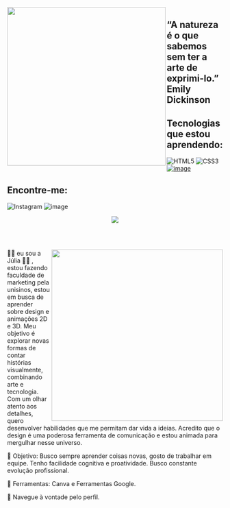 <img align="left" width="370px" heidth="420px" src="https://github.com/JuuhSouza/JuuhSouza/assets/146949046/5f9f17f3-11e6-4321-89bc-f303f8a0f171">

## “A natureza é o que sabemos sem ter a arte de exprimi-lo.”  Emily Dickinson


## Tecnologias que estou aprendendo:

![HTML5](https://img.shields.io/badge/html5-%23E34F26.svg?style=for-the-badge&logo=html5&logoColor=white) 
![CSS3](https://img.shields.io/badge/css3-%231572B6.svg?style=for-the-badge&logo=css3&logoColor=white)
[![image](https://github.com/user-attachments/assets/08287dd5-3464-4381-98db-6e38ac245600)](https://img.shields.io/badge/with%20a%20logo-grey?style=for-the-badge&logo=javascript)


## Encontre-me:
![Instagram](https://img.shields.io/badge/Instagram-%23E4405F.svg?style=for-the-badge&logo=Instagram&logoColor=white)
![image](https://github.com/JuuhSouza/JuuhSouza/assets/146949046/295058c7-d817-4404-af1c-1f2a22b87e82)

</img>

<div align="center">

<a href="https://github.com/MarquinCss/github-readme-stats"><img align="center" src="https://github-readme-stats.vercel.app/api/top-langs/?username=JuuhSouza&layout=compact&theme=dark&hide_border=true" /></a> 





</img>

</div>

<br> <br>

<img src="https://raw.githubusercontent.com/MicaelliMedeiros/micaellimedeiros/master/image/computer-illustration.png" min-width="400px" max-width="400px" width="400px" align="right">

<p align="left"> 
🏳️‍🌈 eu sou a Júlia  🏳️‍🌈 , estou fazendo faculdade de marketing pela unisinos, estou em busca de aprender sobre design e animações 2D e 3D. Meu objetivo é explorar novas formas de contar histórias visualmente, combinando arte e tecnologia. Com um olhar atento aos detalhes, quero desenvolver habilidades que me permitam dar vida a ideias. Acredito que o design é uma poderosa ferramenta de comunicação e estou animada para mergulhar nesse universo.
</p>

<p align="left">
 
  🦄 Objetivo: Busco sempre aprender coisas novas, gosto de trabalhar em equipe.  Tenho facilidade cognitiva e proatividade. Busco constante evolução profissional.

<p align="left">
</p>

  💼 Ferramentas: Canva e Ferramentas Google.


<p align="left">
  💌 Navegue à vontade pelo perfil.
</p>
  




